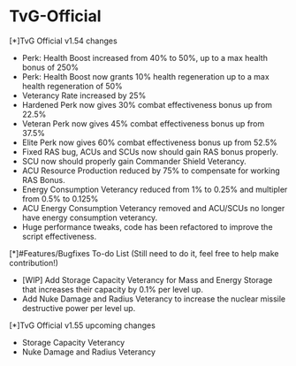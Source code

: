 # TvG-Official

[*]TvG Official v1.54 changes

- Perk: Health Boost increased from 40% to 50%, up to a max health bonus of 250%
- Perk: Health Boost now grants 10% health regeneration up to a max health regeneration of 50% 
- Veterancy Rate increased by 25%
- Hardened Perk now gives 30% combat effectiveness bonus up from 22.5%
- Veteran Perk now gives 45% combat effectiveness bonus up from 37.5%
- Elite Perk now gives 60% combat effectiveness bonus up from 52.5%
- Fixed RAS bug, ACUs and SCUs now should gain RAS bonus properly.
- SCU now should properly gain Commander Shield Veterancy.
- ACU Resource Production reduced by 75% to compensate for working RAS Bonus.
- Energy Consumption Veterancy reduced from 1% to 0.25% and multipler from 0.5% to 0.125%
- ACU Energy Consumption Veterancy removed and ACU/SCUs no longer have energy consumption veterancy.
- Huge performance tweaks, code has been refactored to improve the script effectiveness.

[*]#Features/Bugfixes To-do List (Still need to do it, feel free to help make contribution!)

- [WIP] Add Storage Capacity Veterancy for Mass and Energy Storage that increases their capacity by 0.1% per level up.
- Add Nuke Damage and Radius Veterancy to increase the nuclear missile destructive power per level up.

[*]TvG Official v1.55 upcoming changes

- Storage Capacity Veterancy
- Nuke Damage and Radius Veterancy